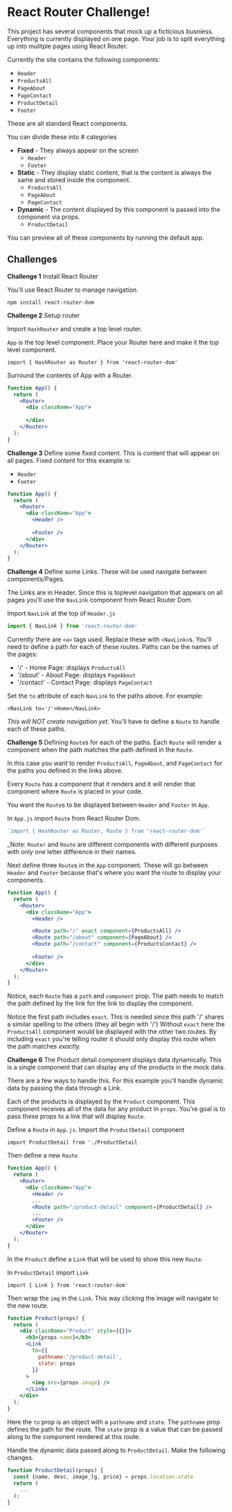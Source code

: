 # React Router Challenge! 

This project has several components that mock up a ficticious busniess. Everything is currently displayed on one page. Your job is to split everything up into mulitple pages using React Router. 

Currently the site contains the following components: 

- `Header`
- `ProductsAll`
- `PageAbout`
- `PageContact`
- `ProductDetail`
- `Footer`

These are all standard React components. 

You can divide these into # categories

- **Fixed** - They always appear on the screen
  - `Header`
  - `Footer`
- **Static** - They display static content, that is the content is always the same and stored inside the component. 
  - `ProductsAll` 
  - `PageAbout`
  - `PageContact`
- **Dynamic** - The content displayed by this component is passed into the component via props. 
  - `ProductDetail`

You can preview all of these components by running the default app. 

## Challenges 

**Challenge 1** Install React Router

You'll use React Router to manage navigation. 

`npm install react-router-dom`

**Challenge 2** Setup router

Import `HashRouter` and create a top level router. 

`App` is the top level component. Place your Router here and make it the top level component. 

`import { HashRouter as Router } from 'react-router-dom'` 

Surround the contents of App with a Router. 

```jsx
function App() {
  return (
    <Router>
      <div className="App">
        
      </div>
    </Router>
  );
}
```

**Challenge 3** Define some fixed content. This is content that will appear on all pages. Fixed content for this example is: 

- `Header`
- `Footer`

```jsx
function App() {
  return (
    <Router>
      <div className="App">
        <Header />
        
        <Footer />
      </div>
    </Router>
  );
}
```

**Challenge 4** Define some Links. These will be used navigate between components/Pages. 

The Links are in Header. Since this is toplevel navigation that appears on all pages you'll use the `NavLink` component from React Router Dom. 


Import `NavLink` at the top of `Header.js`

```jsx
import { NavLink } from 'react-router-dom'
```

Currently there are `<a>` tags used. Replace these with `<NavLink>`s. You'll need to define a path for each of these routes. Paths can be the names of the pages: 

- '/' - Home Page: displays `ProductsAll`
- '/about' - About Page: displays `PageAbout`
- '/contact' - Contact Page: displays `PageContact`

Set the `to` attribute of each `NavLink` to the paths above. For example: 

`<NavLink to='/'>Home</NavLink>`

_This will NOT create navigation yet._ You'll have to define a `Route` to handle each of these paths. 



**Challenge 5** Defining `Route`s for each of the paths. Each `Route` will render a component when the path matches the path defined in the `Route`. 

In this case you want to render `ProductsAll`, `PageAbout`, and `PageContact` for the paths you defined in the links above. 

Every `Route` has a component that it renders and it will render that component where `Route` is placed in your code. 

You want the `Route`s to be displayed between `Header` and `Footer` in `App`. 

In `App.js` import `Route` from React Router Dom. 

```js
`import { HashRouter as Router, Route } from 'react-router-dom'` 
```

_Note: `Router` and `Route` are different components with different purposes with only one letter difference in their names. 

Next define three `Route`s in the `App` component. These will go between `Header` and `Footer` because that's where you want the route to display your components. 

```jsx
function App() {
  return (
    <Router>
      <div className="App">
        <Header />

        <Route path="/" exact component={ProductsAll} />
        <Route path="/about" component={PageAbout} />
        <Route path="/contact" component={ProductsContact} />
        
        <Footer />
      </div>
    </Router>
  );
}
```

Notice, each  `Route` has a `path` and `component` prop. The path needs to match the path defined by the link for the link to display the component. 

Notice the first path includes `exact`. This is needed since this path '/' shares a similar spelling to the others (they all begin with '/') Without `exact` here the `ProductsAll` component would be displayed with the other two routes. By including `exact` you're telling router it should only display this route when the path matches _exactly._

**Challenge 6** The Product detail component displays data dynamically. This is a single component that can display any of the products in the mock data. 

There are a few ways to handle this. For this example you'll handle dynamic data by passing the data through a Link. 

Each of the products is displayed by the `Product` component. This component receives all of the data for any product in  `props`. You're goal is to pass these props to a link that will display `Route`. 

Define a `Route` in `App.js`. Import the `ProductDetail` component

`import ProductDetail from './ProductDetail`

Then define a new `Route`

```jsx
function App() {
  return (
    <Router>
      <div className="App">
        <Header />
        ...
        <Route path="/product-detail" component={ProductDetail} />
        ...
        <Footer />
      </div>
    </Router>
  );
}
```

In the `Product` define a `Link` that will be used to show this new `Route`. 

In `ProductDetail` import `Link`

`import { Link } from 'react-router-dom'`

Then wrap the `img` in the `Link`. This way clicking the image will navigate to the new route. 

```jsx
function Product(props) {
  return (
    <div className="Product" style={{}}>
      <h3>{props.name}</h3>
      <Link
        to={{
          pathname:'/product-detail',
          state: props
        }}
      >
        <img src={props.image} />
      </Link>
    </div>
  );
}
```

Here the `to` prop is an object with a `pathname` and `state`. The `pathname` prop defines the path for the route. The `state` prop is a value that can be passed along to the component rendered at this route. 

Handle the dynamic data passed along to `ProductDetail`. Make the following changes. 

```jsx
function ProductDetail(props) {
  const {name, desc, image_lg, price} = props.location.state
  return (
    ...
  );
}
```
